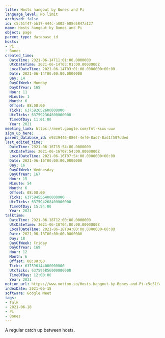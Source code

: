 ```yaml
---
title: Hosts hangout by Bones and Pi
language_level: No limit
archived: false
id: c5c51f47-bb17-444c-a802-688e5847a127
name: Hosts hangout by Bones and Pi
object: page
parent_type: database_id
hosts:
- Pi
- Bones
created_time:
  DateTime: 2021-06-14T11:01:00.0000000
  UtcDateTime: 2021-06-14T03:01:00.0000000Z
  LocalDateTime: 2021-06-14T03:01:00.0000000+00:00
  Date: 2021-06-14T00:00:00.0000000
  Day: 14
  DayOfWeek: Monday
  DayOfYear: 165
  Hour: 11
  Minute: 1
  Month: 6
  Offset: 08:00:00
  Ticks: 637592652600000000
  UtcTicks: 637592364600000000
  TimeOfDay: 11:01:00
  Year: 2021
meeting_link: https://meet.google.com/fmt-ksxu-uuv
sign_up_here: 
parent_database_id: e9339446-880f-4ef0-8ad7-8ad1f507dded
last_edited_time:
  DateTime: 2021-06-16T15:54:00.0000000
  UtcDateTime: 2021-06-16T07:54:00.0000000Z
  LocalDateTime: 2021-06-16T07:54:00.0000000+00:00
  Date: 2021-06-16T00:00:00.0000000
  Day: 16
  DayOfWeek: Wednesday
  DayOfYear: 167
  Hour: 15
  Minute: 54
  Month: 6
  Offset: 08:00:00
  Ticks: 637594556400000000
  UtcTicks: 637594268400000000
  TimeOfDay: 15:54:00
  Year: 2021
talktime:
  DateTime: 2021-06-18T12:00:00.0000000
  UtcDateTime: 2021-06-18T04:00:00.0000000Z
  LocalDateTime: 2021-06-18T04:00:00.0000000+00:00
  Date: 2021-06-18T00:00:00.0000000
  Day: 18
  DayOfWeek: Friday
  DayOfYear: 169
  Hour: 12
  Month: 6
  Offset: 08:00:00
  Ticks: 637596144000000000
  UtcTicks: 637595856000000000
  TimeOfDay: 12:00:00
  Year: 2021
notion_url: https://www.notion.so/Hosts-hangout-by-Bones-and-Pi-c5c51f47bb17444ca802688e5847a127
indexDate: 2021-06-18
software: Google Meet
tags:
- Talk
- 2021-06-18
- Pi
- Bones
---
```


A regular catch up between hosts.


